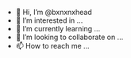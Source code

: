 - 👋 Hi, I’m @bxnxnxhead
- 👀 I’m interested in ...
- 🌱 I’m currently learning ...
- 💞️ I’m looking to collaborate on ...
- 📫 How to reach me ...

<!---
bxnxnxhead/bxnxnxhead is a ✨ special ✨ repository because its `README.md` (this file) appears on your GitHub profile.
You can click the Preview link to take a look at your changes.
--->
